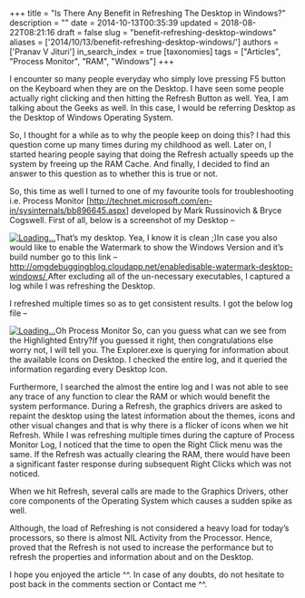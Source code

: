 +++
title = "Is There Any Benefit in Refreshing The Desktop in Windows?"
description = ""
date = 2014-10-13T00:35:39
updated = 2018-08-22T08:21:16
draft = false
slug = "benefit-refreshing-desktop-windows"
aliases = ['2014/10/13/benefit-refreshing-desktop-windows/']
authors = ['Pranav V Jituri']
in_search_index = true
[taxonomies]
tags = ["Articles", "Process Monitor", "RAM", "Windows"]
+++


I encounter so many people everyday who simply love pressing F5 button on the
Keyboard when they are on the Desktop. I have seen some people actually right
clicking and then hitting the Refresh Button as well. Yea, I am talking about
the Geeks as well. In this case, I would be referring Desktop as the Desktop of
Windows Operating System.

So, I thought for a while as to why the people keep on doing this? I had this
question come up many times during my childhood as well. Later on, I started
hearing people saying that doing the Refresh actually speeds up the system by
freeing up the RAM Cache. And finally, I decided to find an answer to this
question as to whether this is true or not.

So, this time as well I turned to one of my favourite tools for troubleshooting
i.e. Process Monitor
[http://technet.microsoft.com/en-in/sysinternals/bb896645.aspx] developed by
Mark Russinovich & Bryce Cogswell. First of all, below is a screenshot of my
Desktop –

[![Loading...](http://i1.wp.com/omgdebuggingblog.cloudapp.net/wp-content/uploads/2014/10/Desktop-Screenshot-1024x575.png?resize=730%2C409)](http://i2.wp.com/omgdebuggingblog.cloudapp.net/wp-content/uploads/2014/10/Desktop-Screenshot.png)That’s
my desktop. Yea, I know it is clean ;)In case you also would like to enable the
Watermark to show the Windows Version and it’s build number go to this link – [
http://omgdebuggingblog.cloudapp.net/enabledisable-watermark-desktop-windows/
](http://omgdebuggingblog.cloudapp.net/enabledisable-watermark-desktop-windows/)
After excluding all of the un-necessary executables, I captured a log while I
was refreshing the Desktop.

I refreshed multiple times so as to get consistent results. I got the below log
file –

[![Loading...](http://i1.wp.com/omgdebuggingblog.cloudapp.net/wp-content/uploads/2014/10/Process-Monitor-Log-1024x575.png?resize=730%2C409)](http://i0.wp.com/omgdebuggingblog.cloudapp.net/wp-content/uploads/2014/10/Process-Monitor-Log.png)Oh
Process Monitor So, can you guess what can we see from the Highlighted Entry?If
you guessed it right, then congratulations else worry not, I will tell you. The
Explorer.exe is querying for information about the available Icons on Desktop. I
checked the entire log, and it queried the information regarding every Desktop
Icon.

Furthermore, I searched the almost the entire log and I was not able to see any
trace of any function to clear the RAM or which would benefit the system
performance. During a Refresh, the graphics drivers are asked to repaint the
desktop using the latest information about the themes, icons and other visual
changes and that is why there is a flicker of icons when we hit Refresh. While I
was refreshing multiple times during the capture of Process Monitor Log, I
noticed that the time to open the Right Click menu was the same. If the Refresh
was actually clearing the RAM, there would have been a significant faster
response during subsequent Right Clicks which was not noticed.

When we hit Refresh, several calls are made to the Graphics Drivers, other core
components of the Operating System which causes a sudden spike as well.

Although, the load of Refreshing is not considered a heavy load for today’s
processors, so there is almost NIL Activity from the Processor. Hence, proved
that the Refresh is not used to increase the performance but to refresh the
properties and information about and on the Desktop.

I hope you enjoyed the article ^^. In case of any doubts, do not hesitate to
post back in the comments section or Contact me ^^.
